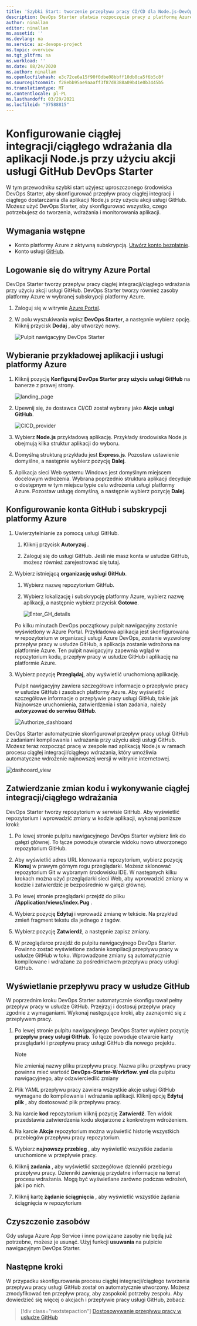 ```yaml
---
title: 'Szybki Start: tworzenie przepływu pracy CI/CD dla Node.js-DevOps Starter dla usługi GitHub w celu wdrożenia na platformie Azure'
description: DevOps Starter ułatwia rozpoczęcie pracy z platformą Azure przy użyciu akcji usługi GitHub.
author: ninallam
editor: ninallam
ms.assetid: ''
ms.devlang: na
ms.service: az-devops-project
ms.topic: overview
ms.tgt_pltfrm: na
ms.workload: ''
ms.date: 08/24/2020
ms.author: ninallam
ms.openlocfilehash: e3c72ce6a15f90f0dbe08bbff10db0ca5f6b5c8f
ms.sourcegitcommit: f28ebb95ae9aaaff3f87d8388a09b41e0b3445b5
ms.translationtype: MT
ms.contentlocale: pl-PL
ms.lasthandoff: 03/29/2021
ms.locfileid: "97588815"
---
```

# <a name="set-up-cicd-for-a-nodejs-app-with-devops-starter-using-github-actions"></a>Konfigurowanie ciągłej integracji/ciągłego wdrażania dla aplikacji Node.js przy użyciu akcji usługi GitHub DevOps Starter

W tym przewodniku szybki start użyjesz uproszczonego środowiska DevOps Starter, aby skonfigurować przepływ pracy ciągłej integracji i ciągłego dostarczania dla aplikacji Node.js przy użyciu akcji usługi GitHub. Możesz użyć DevOps Starter, aby skonfigurować wszystko, czego potrzebujesz do tworzenia, wdrażania i monitorowania aplikacji. 

## <a name="prerequisites"></a>Wymagania wstępne

- Konto platformy Azure z aktywną subskrypcją. [Utwórz konto bezpłatnie](https://azure.microsoft.com/free/?ref=microsoft.com&utm_source=microsoft.com&utm_medium=docs&utm_campaign=visualstudio). 
- Konto usługi [GitHub](https://github.com/).

## <a name="sign-in-to-the-azure-portal"></a>Logowanie się do witryny Azure Portal

DevOps Starter tworzy przepływ pracy ciągłej integracji/ciągłego wdrażania przy użyciu akcji usługi GitHub. DevOps Starter tworzy również zasoby platformy Azure w wybranej subskrypcji platformy Azure.

1. Zaloguj się w witrynie [Azure Portal](https://portal.azure.com).

1. W polu wyszukiwania wpisz **DevOps Starter**, a następnie wybierz opcję. Kliknij przycisk **Dodaj** , aby utworzyć nowy.

    ![Pulpit nawigacyjny DevOps Starter](_img/azure-devops-starter-aks/search-devops-starter.png)

## <a name="select-a-sample-application-and-azure-service"></a>Wybieranie przykładowej aplikacji i usługi platformy Azure

1. Kliknij pozycję **Konfiguruj DevOps Starter przy użyciu usługi GitHub** na banerze z prawej strony.

    ![landing_page](_img/azure-devops-project-nodejs/landing-page.png)

1. Upewnij się, że dostawca CI/CD został wybrany jako **Akcje usługi GitHub**.

    ![CICD_provider](_img/azure-devops-project-nodejs/provider-selection.png)

1. Wybierz **Node.js** przykładową aplikację. Przykłady środowiska Node.js obejmują kilka struktur aplikacji do wyboru.

1. Domyślną strukturą przykładu jest **Express.js**. Pozostaw ustawienie domyślne, a następnie wybierz pozycję **Dalej**.   

2. Aplikacja sieci Web systemu Windows jest domyślnym miejscem docelowym wdrożenia. Wybrana poprzednio struktura aplikacji decyduje o dostępnym w tym miejscu typie celu wdrożenia usługi platformy Azure. Pozostaw usługę domyślną, a następnie wybierz pozycję **Dalej**.
 
## <a name="configure-github-account-and-an-azure-subscription"></a>Konfigurowanie konta GitHub i subskrypcji platformy Azure 

1. Uwierzytelnianie za pomocą usługi GitHub.

   1. Kliknij przycisk **Autoryzuj** . 
   
   1. Zaloguj się do usługi GitHub. Jeśli nie masz konta w usłudze GitHub, możesz również zarejestrować się tutaj.

2. Wybierz istniejącą **organizację usługi GitHub**. 
   
   1. Wybierz nazwę repozytorium GitHub. 
   
   1. Wybierz lokalizację i subskrypcję platformy Azure, wybierz nazwę aplikacji, a następnie wybierz przycisk **Gotowe**.
    
       ![Enter_GH_details](_img/azure-devops-project-nodejs/gh-details.png)


    Po kilku minutach DevOps początkowy pulpit nawigacyjny zostanie wyświetlony w Azure Portal. Przykładowa aplikacja jest skonfigurowana w repozytorium w organizacji usługi Azure DevOps, zostanie wyzwolony przepływ pracy w usłudze GitHub, a aplikacja zostanie wdrożona na platformie Azure. Ten pulpit nawigacyjny zapewnia wgląd w repozytorium kodu, przepływ pracy w usłudze GitHub i aplikację na platformie Azure.
   
3. Wybierz pozycję **Przeglądaj**, aby wyświetlić uruchomioną aplikację.
    
    Pulpit nawigacyjny zawiera szczegółowe informacje o przepływie pracy w usłudze GitHub i zasobach platformy Azure. Aby wyświetlić szczegółowe informacje o przepływie pracy usługi GitHub, takie jak Najnowsze uruchomienia, zatwierdzenia i stan zadania, należy **autoryzować do serwisu GitHub**.
   
   ![Authorize_dashboard](_img/azure-devops-project-nodejs/authenticate-dashboard.png)

DevOps Starter automatycznie skonfigurował przepływ pracy usługi GitHub z zadaniami kompilowania i wdrażania przy użyciu akcji usługi GitHub. Możesz teraz rozpocząć pracę w zespole nad aplikacją Node.js w ramach procesu ciągłej integracji/ciągłego wdrażania, który umożliwia automatyczne wdrożenie najnowszej wersji w witrynie internetowej.

   ![dashooard_view](_img/azure-devops-project-nodejs/full-dashboard.png)

## <a name="commit-code-changes-and-execute-cicd"></a>Zatwierdzanie zmian kodu i wykonywanie ciągłej integracji/ciągłego wdrażania

DevOps Starter tworzy repozytorium w serwisie GitHub. Aby wyświetlić repozytorium i wprowadzić zmiany w kodzie aplikacji, wykonaj poniższe kroki:

1. Po lewej stronie pulpitu nawigacyjnego DevOps Starter wybierz link do gałęzi głównej. To łącze powoduje otwarcie widoku nowo utworzonego repozytorium GitHub.

1. Aby wyświetlić adres URL klonowania repozytorium, wybierz pozycję **Klonuj** w prawym górnym rogu przeglądarki. Możesz sklonować repozytorium Git w wybranym środowisku IDE. W następnych kilku krokach można użyć przeglądarki sieci Web, aby wprowadzić zmiany w kodzie i zatwierdzić je bezpośrednio w gałęzi głównej.

1. Po lewej stronie przeglądarki przejdź do pliku **/Application/views/index.Pug** .

1. Wybierz pozycję **Edytuj** i wprowadź zmianę w tekście.
    Na przykład zmień fragment tekstu dla jednego z tagów.

1. Wybierz pozycję **Zatwierdź**, a następnie zapisz zmiany.

1. W przeglądarce przejdź do pulpitu nawigacyjnego DevOps Starter.   
Powinno zostać wyświetlone zadanie kompilacji przepływu pracy w usłudze GitHub w toku. Wprowadzone zmiany są automatycznie kompilowane i wdrażane za pośrednictwem przepływu pracy usługi GitHub.

## <a name="view-the-github-workflow"></a>Wyświetlanie przepływu pracy w usłudze GitHub

W poprzednim kroku DevOps Starter automatycznie skonfigurował pełny przepływ pracy w usłudze GitHub. Przejrzyj i dostosuj przepływ pracy zgodnie z wymaganiami. Wykonaj następujące kroki, aby zaznajomić się z przepływem pracy.

1. Po lewej stronie pulpitu nawigacyjnego DevOps Starter wybierz pozycję **przepływ pracy usługi GitHub**. To łącze powoduje otwarcie karty przeglądarki i przepływu pracy usługi GitHub dla nowego projektu.
    > [!NOTE]
    > Nie zmieniaj nazwy pliku przepływu pracy. Nazwa pliku przepływu pracy powinna mieć wartość **DevOps-Starter-Workflow. yml** dla pulpitu nawigacyjnego, aby odzwierciedlić zmiany

1. Plik YAML przepływu pracy zawiera wszystkie akcje usługi GitHub wymagane do kompilowania i wdrażania aplikacji. Kliknij opcję **Edytuj plik** , aby dostosować plik przepływu pracy.

1. Na karcie **kod** repozytorium kliknij pozycję **Zatwierdź**. Ten widok przedstawia zatwierdzenia kodu skojarzone z konkretnym wdrożeniem.

1. Na karcie **Akcje** repozytorium można wyświetlić historię wszystkich przebiegów przepływu pracy repozytorium.

1. Wybierz **najnowszy przebieg** , aby wyświetlić wszystkie zadania uruchomione w przepływie pracy.

1. Kliknij **zadania** , aby wyświetlić szczegółowe dzienniki przebiegu przepływu pracy. Dzienniki zawierają przydatne informacje na temat procesu wdrażania. Mogą być wyświetlane zarówno podczas wdrożeń, jak i po nich.

1. Kliknij kartę **żądanie ściągnięcia** , aby wyświetlić wszystkie żądania ściągnięcia w repozytorium

## <a name="clean-up-resources"></a>Czyszczenie zasobów

Gdy usługa Azure App Service i inne powiązane zasoby nie będą już potrzebne, możesz je usunąć. Użyj funkcji **usuwania** na pulpicie nawigacyjnym DevOps Starter.

## <a name="next-steps"></a>Następne kroki

W przypadku skonfigurowania procesu ciągłej integracji/ciągłego tworzenia przepływu pracy usługi GitHub został on automatycznie utworzony. Możesz zmodyfikować ten przepływ pracy, aby zaspokoić potrzeby zespołu. Aby dowiedzieć się więcej o akcjach i przepływie pracy usługi GitHub, zobacz:

> [!div class="nextstepaction"]
> [Dostosowywanie przepływu pracy w usłudze GitHub](https://docs.github.com/actions/configuring-and-managing-workflows/configuring-and-managing-workflow-files-and-runs)
